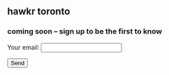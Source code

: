 ## hawkr toronto

### coming soon – sign up to be the first to know

<form
  action="https://formspree.io/f/mbjpzovg"
  method="POST"
>
  <label>
    Your email:
    <input type="text" name="_replyto">
  </label>

  <button type="submit">Send</button>
</form>

